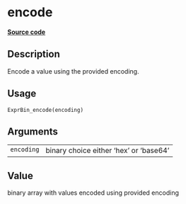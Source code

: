 

# encode

[**Source code**](https://github.com/pola-rs/r-polars/tree/main/R/expr__binary.R#L51)

## Description

Encode a value using the provided encoding.

## Usage

<pre><code class='language-R'>ExprBin_encode(encoding)
</code></pre>

## Arguments

<table>
<tr>
<td style="white-space: nowrap; font-family: monospace; vertical-align: top">
<code id="ExprBin_encode_:_encoding">encoding</code>
</td>
<td>
binary choice either ‘hex’ or ‘base64’
</td>
</tr>
</table>

## Value

binary array with values encoded using provided encoding
